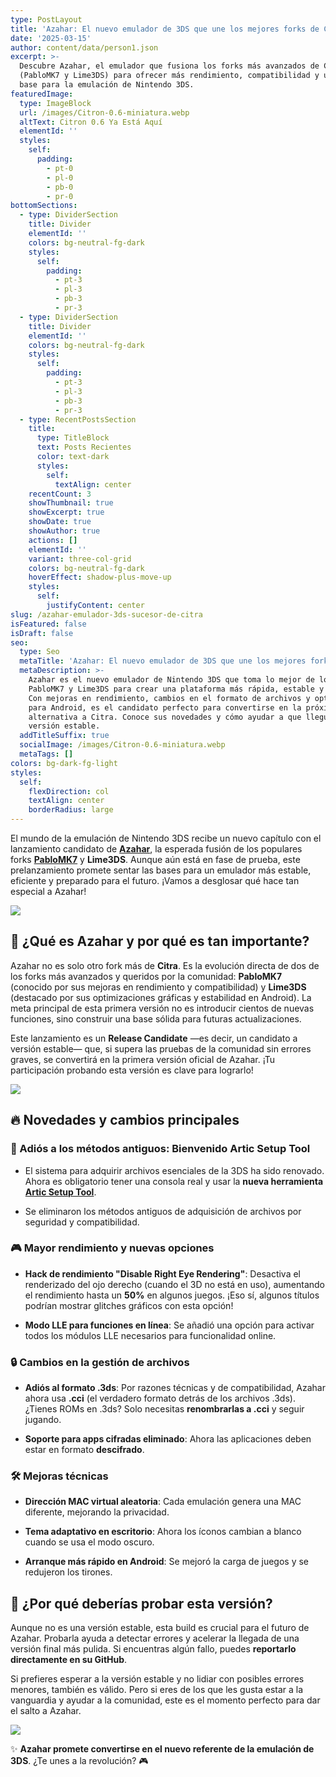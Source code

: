 ```yaml
---
type: PostLayout
title: 'Azahar: El nuevo emulador de 3DS que une los mejores forks de Citra'
date: '2025-03-15'
author: content/data/person1.json
excerpt: >-
  Descubre Azahar, el emulador que fusiona los forks más avanzados de Citra
  (PabloMK7 y Lime3DS) para ofrecer más rendimiento, compatibilidad y una nueva
  base para la emulación de Nintendo 3DS.
featuredImage:
  type: ImageBlock
  url: /images/Citron-0.6-miniatura.webp
  altText: Citron 0.6 Ya Está Aquí
  elementId: ''
  styles:
    self:
      padding:
        - pt-0
        - pl-0
        - pb-0
        - pr-0
bottomSections:
  - type: DividerSection
    title: Divider
    elementId: ''
    colors: bg-neutral-fg-dark
    styles:
      self:
        padding:
          - pt-3
          - pl-3
          - pb-3
          - pr-3
  - type: DividerSection
    title: Divider
    elementId: ''
    colors: bg-neutral-fg-dark
    styles:
      self:
        padding:
          - pt-3
          - pl-3
          - pb-3
          - pr-3
  - type: RecentPostsSection
    title:
      type: TitleBlock
      text: Posts Recientes
      color: text-dark
      styles:
        self:
          textAlign: center
    recentCount: 3
    showThumbnail: true
    showExcerpt: true
    showDate: true
    showAuthor: true
    actions: []
    elementId: ''
    variant: three-col-grid
    colors: bg-neutral-fg-dark
    hoverEffect: shadow-plus-move-up
    styles:
      self:
        justifyContent: center
slug: /azahar-emulador-3ds-sucesor-de-citra
isFeatured: false
isDraft: false
seo:
  type: Seo
  metaTitle: 'Azahar: El nuevo emulador de 3DS que une los mejores forks de Citra'
  metaDescription: >-
    Azahar es el nuevo emulador de Nintendo 3DS que toma lo mejor de los forks
    PabloMK7 y Lime3DS para crear una plataforma más rápida, estable y moderna.
    Con mejoras en rendimiento, cambios en el formato de archivos y optimización
    para Android, es el candidato perfecto para convertirse en la próxima gran
    alternativa a Citra. Conoce sus novedades y cómo ayudar a que llegue a la
    versión estable.
  addTitleSuffix: true
  socialImage: /images/Citron-0.6-miniatura.webp
  metaTags: []
colors: bg-dark-fg-light
styles:
  self:
    flexDirection: col
    textAlign: center
    borderRadius: large
---
```

El mundo de la emulación de Nintendo 3DS recibe un nuevo capítulo con el lanzamiento candidato de [**Azahar**](https://azahar-emu.org/), la esperada fusión de los populares forks [**PabloMK7**](https://github.com/PabloMK7/citra) y **Lime3DS**. Aunque aún está en fase de prueba, este prelanzamiento promete sentar las bases para un emulador más estable, eficiente y preparado para el futuro. ¡Vamos a desglosar qué hace tan especial a Azahar!

![](/images/azahar-logo.webp)

## 🌟 ¿Qué es Azahar y por qué es tan importante?

Azahar no es solo otro fork más de **Citra**. Es la evolución directa de dos de los forks más avanzados y queridos por la comunidad: **PabloMK7** (conocido por sus mejoras en rendimiento y compatibilidad) y **Lime3DS** (destacado por sus optimizaciones gráficas y estabilidad en Android). La meta principal de esta primera versión no es introducir cientos de nuevas funciones, sino construir una base sólida para futuras actualizaciones.

Este lanzamiento es un **Release Candidate** —es decir, un candidato a versión estable— que, si supera las pruebas de la comunidad sin errores graves, se convertirá en la primera versión oficial de Azahar. ¡Tu participación probando esta versión es clave para lograrlo!

![](/images/azahar-release-candidate-1.webp)

## 🔥 Novedades y cambios principales

### 🚀 Adiós a los métodos antiguos: Bienvenido Artic Setup Tool

*   El sistema para adquirir archivos esenciales de la 3DS ha sido renovado. Ahora es obligatorio tener una consola real y usar la **nueva herramienta** [**Artic Setup Tool**](https://github.com/azahar-emu/ArticSetupTool).

*   Se eliminaron los métodos antiguos de adquisición de archivos por seguridad y compatibilidad.

### 🎮 Mayor rendimiento y nuevas opciones

*   **Hack de rendimiento "Disable Right Eye Rendering"**: Desactiva el renderizado del ojo derecho (cuando el 3D no está en uso), aumentando el rendimiento hasta un **50%** en algunos juegos. ¡Eso sí, algunos títulos podrían mostrar glitches gráficos con esta opción!

*   **Modo LLE para funciones en línea**: Se añadió una opción para activar todos los módulos LLE necesarios para funcionalidad online.

### 🔒 Cambios en la gestión de archivos

*   **Adiós al formato .3ds**: Por razones técnicas y de compatibilidad, Azahar ahora usa **.cci** (el verdadero formato detrás de los archivos .3ds). ¿Tienes ROMs en .3ds? Solo necesitas **renombrarlas a .cci** y seguir jugando.

*   **Soporte para apps cifradas eliminado**: Ahora las aplicaciones deben estar en formato **descifrado**.

### 🛠️ Mejoras técnicas

*   **Dirección MAC virtual aleatoria**: Cada emulación genera una MAC diferente, mejorando la privacidad.

*   **Tema adaptativo en escritorio**: Ahora los íconos cambian a blanco cuando se usa el modo oscuro.

*   **Arranque más rápido en Android**: Se mejoró la carga de juegos y se redujeron los tirones.

## 🧠 ¿Por qué deberías probar esta versión?

Aunque no es una versión estable, esta build es crucial para el futuro de Azahar. Probarla ayuda a detectar errores y acelerar la llegada de una versión final más pulida. Si encuentras algún fallo, puedes **reportarlo directamente en su GitHub**.

Si prefieres esperar a la versión estable y no lidiar con posibles errores menores, también es válido. Pero si eres de los que les gusta estar a la vanguardia y ayudar a la comunidad, este es el momento perfecto para dar el salto a Azahar.

![](/images/Azahar-version.webp)



✨ **Azahar promete convertirse en el nuevo referente de la emulación de 3DS**. ¿Te unes a la revolución? 🎮



